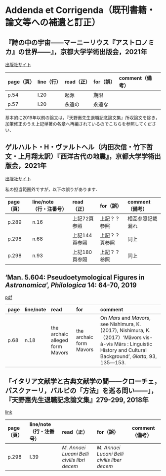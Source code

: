 # Addenda et Corrigenda（既刊書籍・論文等への補遺と訂正）

## 『詩の中の宇宙――マーニーリウス『アストロノミカ』の世界――』，京都大学学術出版会，2021年
[出版社サイト](https://www.kyoto-up.or.jp/books/9784814003150.html)

| page（頁） | line（行） | read（正） | for（誤） | comment（備考） |
| :--- | :--- | :--- | :--- | :--- |
| p.54 | l.20 | 起源 | 期限 |  |
| p.57 | l.20 | 永遠の | 永遠な |  |

基本的に2019年以前の論文は，『天野惠先生退職記念論文集』所収論文を除き，加筆修正のうえ上記単著の各章へ再編されているのでこちらを参照してください．

## ゲルハルト・H・ヴァルトヘル（内田次信・竹下哲文・上月翔太訳）『西洋古代の地震』，京都大学学術出版会，2021年

[出版社サイト](https://www.kyoto-up.or.jp/book.php?id=5161)

私の担当範囲外ですが，以下の誤りがあります．

| page（頁） | line/note（行・注番号） | read（正） | for（誤） | comment（備考） |
| :--- | :--- | :--- | :--- | :--- |
| p.289 | n.16 | 上記72頁参照 | 上記？？参照 | 相互参照記載漏れ |
| p.298 | n.68 | 上記144頁参照 | 上記？？頁参照 | 同上 |
| p.298 | n.93 | 上記180頁参照 | 上記？？参照 | 同上 |

## ‘Man. 5.604: Pseudoetymological Figures in *Astronomica*’, *Philologica* 14: 64-70, 2019

[pdf](https://researchmap.jp/t_takeshita/published_papers/21928404/attachment_file.pdf)

| page | line/note | read | for | comment |
| :--- | :--- | :--- | :--- | :--- |
| p.68 | n.18 | the archaic alleged form Mavors | the archaic form Mavors | On *Mars* and *Mavors*, see Nishimura, K. (2017), Nishimura, K.（2017）‘Māvors vis-à-vis Mārs : Linguistic History and Cultural Background’, *Glotta*, 93, 135―153. |

## 「イタリア文献学と古典文献学の間――クローチェ，パスクァーリ，バルビの「方法」を巡る問い――」，『天野惠先生退職記念論文集』279-299, 2018年

[link](http://hdl.handle.net/2433/233698)

| page（頁） | line/note（行・注番号） | read（正） | for（誤） | comment（備考） |
| :--- | :--- | :--- | :--- | :--- |
| p.298 | l.39 | *M. Annaei Lucani Belli civilis libri decem* | *M. Annaei Lucani Belli civilis liber decem* |  |
